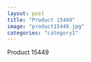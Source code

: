 ```yaml
---
layout: post
title: "Product 15449"
image: "product15449.jpg"
categories: "category1"
---
```

Product 15449
